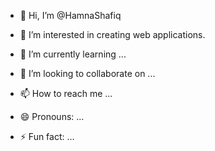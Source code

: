 - 👋 Hi, I’m @HamnaShafiq
- 👀 I’m interested in creating web applications.
- 🌱 I’m currently learning ...
- 💞️ I’m looking to collaborate on ...
- 📫 How to reach me ...
- 😄 Pronouns: ...


- ⚡ Fun fact: ...

<!---
HamnaShafiq/HamnaShafiq is a ✨ special ✨ repository because its `README.md` (this file) appears on your GitHub profile.
You can click the Preview link to take a look at your changes.
--->
